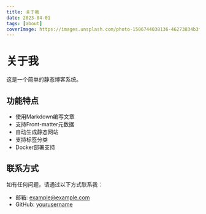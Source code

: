 ```yaml
---
title: 关于我
date: 2023-04-01
tags: [about]
coverImage: https://images.unsplash.com/photo-1506744038136-46273834b3fb?ixlib=rb-4.0.3&ixid=M3wxMjA3fDB8MHxwaG90by1wYWdlfHx8fGVufDB8fHx8fA%3D%3D&auto=format&fit=crop&w=1200&q=80
---
```


# 关于我

这是一个简单的静态博客系统。

## 功能特点

- 使用Markdown编写文章
- 支持Front-matter元数据
- 自动生成静态网站
- 支持标签分类
- Docker部署支持

## 联系方式

如有任何问题，请通过以下方式联系我：

- 邮箱: example@example.com
- GitHub: [yourusername](https://github.com/yourusername)